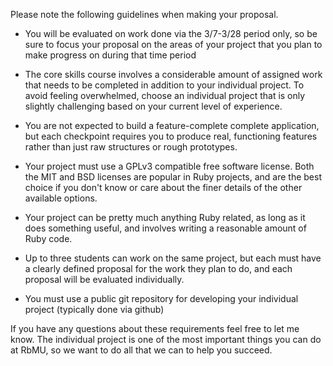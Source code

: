 Please note the following guidelines when making your proposal.

* You will be evaluated on work done via the 3/7-3/28 period only, so be sure to focus your proposal on the areas of your project that you plan to make progress on during that time period

* The core skills course involves a considerable amount of assigned work that needs to be completed in addition to your individual project. To avoid feeling overwhelmed, choose an individual project that is only slightly challenging based on your current level of experience.

* You are not expected to build a feature-complete complete application, but each checkpoint requires you to produce real, functioning features rather than just raw structures or rough prototypes.

* Your project must use a GPLv3 compatible free software license.  Both the MIT and BSD licenses are popular in Ruby projects, and are the best choice if you don't know or care about the finer details of the other available options.

* Your project can be pretty much anything Ruby related, as long as it does something useful, and involves writing a reasonable amount of Ruby code.

* Up to three students can work on the same project, but each must have a clearly defined proposal for the work they plan to do, and each proposal will be evaluated individually.

* You must use a public git repository for developing your individual project (typically done via github)

If you have any questions about these requirements feel free to let me know. The
individual project is one of the most important things you can do at RbMU, so we
want to do all that we can to help you succeed.
